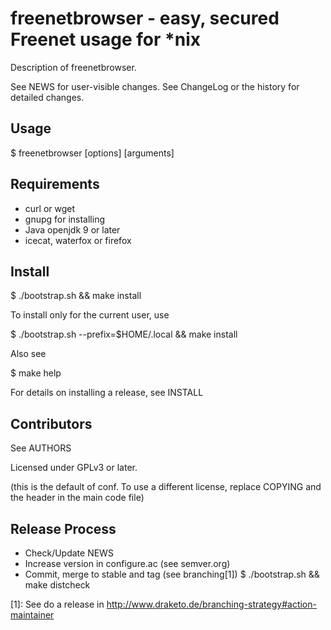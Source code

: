 freenetbrowser - easy, secured Freenet usage for *nix
======================================

Description of freenetbrowser.

See NEWS for user-visible changes.
See ChangeLog or the history for detailed changes.

## Usage

$ freenetbrowser [options] [arguments]

## Requirements

- curl or wget
- gnupg for installing
- Java openjdk 9 or later
- icecat, waterfox or firefox

## Install

$ ./bootstrap.sh && make install

To install only for the current user, use

$ ./bootstrap.sh --prefix=$HOME/.local && make install

Also see

$ make help

For details on installing a release, see INSTALL

## Contributors

See AUTHORS

Licensed under GPLv3 or later.

(this is the default of conf. To use a different license, replace
COPYING and the header in the main code file)

## Release Process

* Check/Update NEWS
* Increase version in configure.ac (see semver.org)
* Commit, merge to stable and tag (see branching[1])
$ ./bootstrap.sh && make distcheck

[1]: See do a release in
     http://www.draketo.de/branching-strategy#action-maintainer

